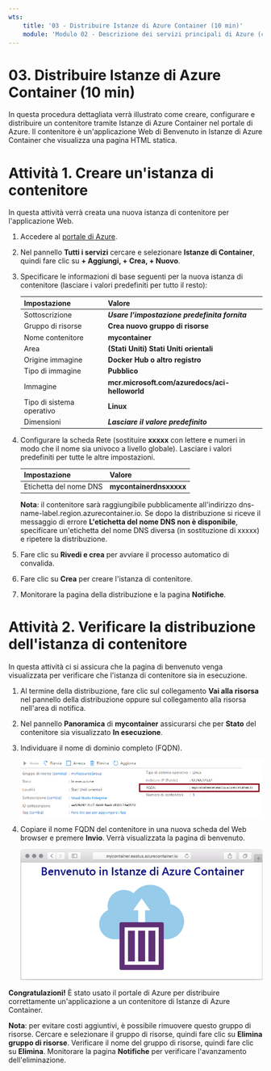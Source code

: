```yaml
---
wts:
    title: '03 - Distribuire Istanze di Azure Container (10 min)'
    module: 'Modulo 02 - Descrizione dei servizi principali di Azure (carichi di lavoro)'
---
```


# 03. Distribuire Istanze di Azure Container (10 min)

In questa procedura dettagliata verrà illustrato come creare, configurare e distribuire un contenitore tramite Istanze di Azure Container nel portale di Azure. Il contenitore è un'applicazione Web di Benvenuto in Istanze di Azure Container che visualizza una pagina HTML statica. 

# Attività 1. Creare un'istanza di contenitore 

In questa attività verrà creata una nuova istanza di contenitore per l'applicazione Web. 

1. Accedere al [portale di Azure](https://portal.azure.com).

2. Nel pannello **Tutti i servizi** cercare e selezionare **Istanze di Container**, quindi fare clic su **+ Aggiungi, + Crea, + Nuovo**. 

3. Specificare le informazioni di base seguenti per la nuova istanza di contenitore (lasciare i valori predefiniti per tutto il resto): 

	| Impostazione| Valore|
	|----|----|
	| Sottoscrizione | ***Usare l'impostazione predefinita fornita***|
	| Gruppo di risorse | **Crea nuovo gruppo di risorse** |
	| Nome contenitore| **mycontainer**|
	| Area | **(Stati Uniti) Stati Uniti orientali** |
	| Origine immagine| **Docker Hub o altro registro**|
	| Tipo di immagine| **Pubblico**|
	| Immagine| **mcr.microsoft.com/azuredocs/aci-helloworld**|
	| Tipo di sistema operativo| **Linux** |
	| Dimensioni| ***Lasciare il valore predefinito***|


4. Configurare la scheda Rete (sostituire **xxxxx** con lettere e numeri in modo che il nome sia univoco a livello globale). Lasciare i valori predefiniti per tutte le altre impostazioni.

	| Impostazione| Valore|
	|--|--|
	| Etichetta del nome DNS| **mycontainerdnsxxxxx** |

	
	**Nota**: il contenitore sarà raggiungibile pubblicamente all'indirizzo dns-name-label.region.azurecontainer.io. Se dopo la distribuzione si riceve il messaggio di errore **L'etichetta del nome DNS non è disponibile**, specificare un'etichetta del nome DNS diversa (in sostituzione di xxxxx) e ripetere la distribuzione. 

5. Fare clic su **Rivedi e crea** per avviare il processo automatico di convalida.

6. Fare clic su **Crea** per creare l'istanza di contenitore. 

7. Monitorare la pagina della distribuzione e la pagina **Notifiche**. 


# Attività 2. Verificare la distribuzione dell'istanza di contenitore

In questa attività ci si assicura che la pagina di benvenuto venga visualizzata per verificare che l'istanza di contenitore sia in esecuzione.

1. Al termine della distribuzione, fare clic sul collegamento **Vai alla risorsa** nel pannello della distribuzione oppure sul collegamento alla risorsa nell'area di notifica.

2. Nel pannello **Panoramica** di **mycontainer** assicurarsi che per **Stato** del contenitore sia visualizzato **In esecuzione**. 

3. Individuare il nome di dominio completo (FQDN).

	![Screenshot del riquadro di panoramica del contenitore appena creato nel portale di Azure con il nome FQDN evidenziato. ](../images/0202.png)

2. Copiare il nome FQDN del contenitore in una nuova scheda del Web browser e premere **Invio**. Verrà visualizzata la pagina di benvenuto. 

	![Screenshot del messaggio Benvenuti in Istanze di Azure Container visualizzato nel Web browser.](../images/0203.png)


**Congratulazioni!** È stato usato il portale di Azure per distribuire correttamente un'applicazione a un contenitore di Istanze di Azure Container.

**Nota**: per evitare costi aggiuntivi, è possibile rimuovere questo gruppo di risorse. Cercare e selezionare il gruppo di risorse, quindi fare clic su **Elimina gruppo di risorse**. Verificare il nome del gruppo di risorse, quindi fare clic su **Elimina**. Monitorare la pagina **Notifiche** per verificare l'avanzamento dell'eliminazione.
